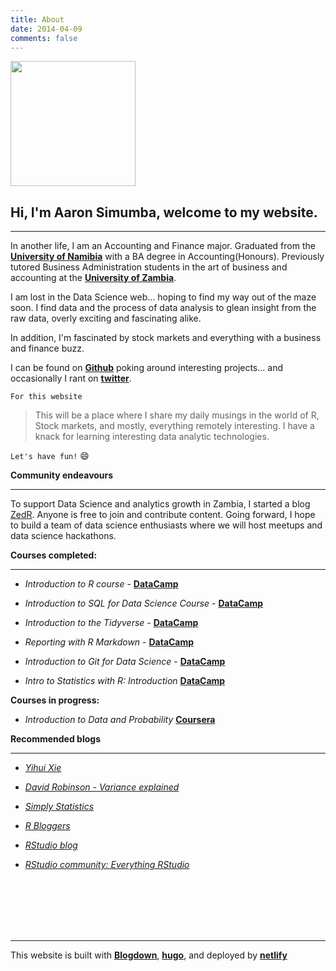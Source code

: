 ```yaml
---
title: About
date: 2014-04-09
comments: false
---
```



<img align="center" width="200" height="200" src="../../img/avatar.png">

Hi, I'm Aaron Simumba, welcome to my website.
---------------------------------------------
***
In another life, I am an Accounting and Finance major. Graduated from the [**University of Namibia**](http://unam.edu.na/) with a BA degree in Accounting(Honours). Previously tutored Business Administration students in the art of business and accounting at the [**University of Zambia**](https://www.unza.zm/).

I am lost in the Data Science web... hoping to find my way out of the maze soon. I find data and the process of data analysis to glean insight from the raw data, overly exciting and fascinating alike.

In addition, I'm fascinated by stock markets and everything with a business and finance buzz. 

I can be found on [**Github**](https://github.com/asimumba/) poking around interesting projects... and occasionally I rant on [**twitter**](https://twitter.com/zedsamurai/).

`For this website`

>This will be a place where I share my daily musings in the world of R, Stock markets, and mostly, everything remotely interesting. I have a knack for learning interesting data analytic technologies.

`Let's have fun!` :smile:

**Community endeavours** 
***

To support Data Science and analytics growth in Zambia, I started a blog [ZedR](http://zedr.rbind.io/). Anyone is free to join and contribute content. Going forward, I hope to build a team of data science enthusiasts where we will host meetups and data science hackathons.

**Courses completed:**
***

- _Introduction to R course_ - [**DataCamp**](https://www.datacamp.com/statement-of-accomplishment/course/284ca241bbb76f34add2d7c8a7ad4d4a8167d7f2)

- _Introduction to SQL for Data Science Course_ - [**DataCamp**](https://www.datacamp.com/statement-of-accomplishment/course/9c58b5ae8c2e5918dbee19f70e9bf797686b9ddd)

- _Introduction to the Tidyverse_ - [**DataCamp**](https://www.datacamp.com/statement-of-accomplishment/course/16be4b93ba3d34ef04f69e599c6d295cf20e88f5)

- _Reporting with R Markdown_ - [**DataCamp**](https://www.datacamp.com/statement-of-accomplishment/course/22a4a32e8a42148c0c8f8e06a96003a762719f70)

- _Introduction to Git for Data Science_ - [**DataCamp**](https://www.datacamp.com/statement-of-accomplishment/course/e9f54b91a3d762e7508001880b0372315a862c50)

- _Intro to Statistics with R: Introduction_ [**DataCamp**](https://www.datacamp.com/statement-of-accomplishment/course/16da816f65c95d6322d6a68fb569a094ef683f0e) 

**Courses in progress:**

- _Introduction to Data and Probability_ [**Coursera**](https://www.coursera.org/learn/probability-intro?authMode=login)

**Recommended blogs**
***

- [*Yihui Xie*](https://yihui.name/en/)

- [*David Robinson - Variance explained*](http://varianceexplained.org/)

- [*Simply Statistics*](https://simplystatistics.org/)

- [*R Bloggers*](https://www.r-bloggers.com/)

- [*RStudio blog*](https://blog.rstudio.com/)

- [*RStudio community: Everything RStudio*](https://community.rstudio.com/)

<br><br><br><br><br>
***
This website is built with [**Blogdown**](https://github.com/rstudio/blogdown), [**hugo**](https://gohugo.io/), and deployed by [**netlify**](https://www.netlify.com/)






